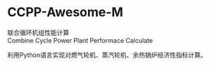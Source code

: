# CCPP-Awesome-M
联合循环机组性能计算  
Combine Cycle Power Plant Performace Calculate

利用Python语言实现对燃气轮机、蒸汽轮机、余热锅炉经济性指标计算。


